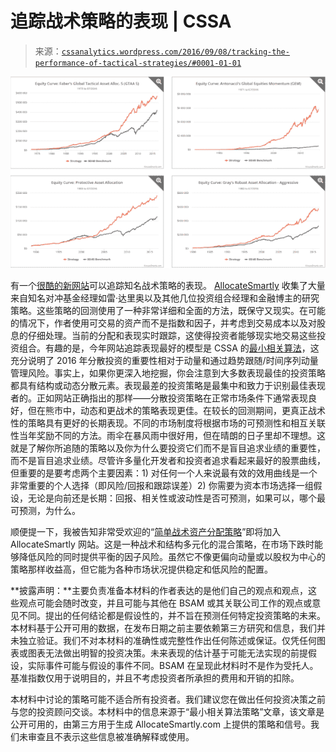 <!--yml

类别：未分类

日期：2024-05-12 17:45:07

-->

# 追踪战术策略的表现 | CSSA

> 来源：[`cssanalytics.wordpress.com/2016/09/08/tracking-the-performance-of-tactical-strategies/#0001-01-01`](https://cssanalytics.wordpress.com/2016/09/08/tracking-the-performance-of-tactical-strategies/#0001-01-01)

![allocate-smartly](img/222137fddc6a2161d56a3e1f3ad6003a.png)

有一个[很酷的新网站](https://allocatesmartly.com/)可以追踪知名战术策略的表现。 [AllocateSmartly](https://allocatesmartly.com/) 收集了大量来自知名对冲基金经理如雷·达里奥以及其他几位投资组合经理和金融博主的研究策略。这些策略的回测使用了一种非常详细和全面的方法，既保守又现实。在可能的情况下，作者使用可交易的资产而不是指数和因子，并考虑到交易成本以及对股息的仔细处理。当前的分配和表现实时跟踪，这使得投资者能够现实地交易这些投资组合。有趣的是，今年网站追踪表现最好的模型是 CSSA 的[最小相关算法](https://cssanalytics.wordpress.com/2012/09/12/minimum-correlation-algorithm-mca/)，这充分说明了 2016 年分散投资的重要性相对于动量和通过趋势跟随/时间序列动量管理风险。事实上，如果你更深入地挖掘，你会注意到大多数表现最佳的投资策略都具有结构或动态分散元素。表现最差的投资策略是最集中和致力于识别最佳表现者的。正如网站正确指出的那样——分散投资策略在正常市场条件下通常表现良好，但在熊市中，动态和更战术的策略表现更佳。在较长的回测期间，更真正战术性的策略具有更好的长期表现。不同的市场制度将根据市场的可预测性和相互关联性当年奖励不同的方法。雨伞在暴风雨中很好用，但在晴朗的日子里却不理想。这就是了解你所追随的策略以及你为什么要投资它们而不是盲目追求业绩的重要性，而不是盲目追求业绩。尽管许多量化开发者和投资者追求看起来最好的股票曲线，但重要的是要考虑两个主要因素：1) 对任何一个人来说最有效的效用曲线是一个非常重要的个人选择（即风险/回报和跟踪误差）2) 你需要为资本市场选择一组假设，无论是向前还是长期：回报、相关性或波动性是否可预测，如果可以，哪个最可预测，为什么。

顺便提一下，我被告知非常受欢迎的“[简单战术资产分配策略](https://cssanalytics.wordpress.com/2015/01/26/a-simple-tactical-asset-allocation-portfolio-with-percentile-channels/)”即将加入 AllocateSmartly 网站。这是一种战术和结构多元化的混合策略，在市场下跌时能够降低风险的同时提供平衡的因子风险。虽然它不像更偏向动量或以股权为中心的策略那样收益高，但它能为各种市场状况提供稳定和低风险的配置。

**披露声明：**主要负责准备本材料的作者表达的是他们自己的观点和观点，这些观点可能会随时改变，并且可能与其他在 BSAM 或其关联公司工作的观点或意见不同。提出的任何结论都是假设性的，并不旨在预测任何特定投资策略的未来。本材料基于公开可用的数据，在发布日期之前主要依赖第三方研究和信息，我们并未独立验证。我们不对本材料的准确性或完整性作出任何陈述或保证。仅凭任何图表或图表无法做出明智的投资决策。未来表现的估计基于可能无法实现的前提假设，实际事件可能与假设的事件不同。BSAM 在呈现此材料时不是作为受托人。基准指数仅用于说明目的，并且不考虑投资者所承担的费用和开销的扣除。

本材料中讨论的策略可能不适合所有投资者。我们建议您在做出任何投资决策之前与您的投资顾问交谈。本材料中的信息来源于“最小相关算法策略”文章，该文章是公开可用的，由第三方用于生成 AllocateSmartly.com 上提供的策略和信号。我们未审查且不表示这些信息被准确解释或使用。
